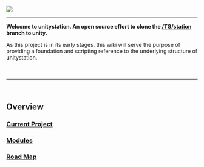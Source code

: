 ![](http://doobly.izz.moe/unitystation/wiki/unitystationLOGO.png)
***

**Welcome to unitystation. An open source effort to clone the [/TG/station](www.tgstation13.org) branch to unity.**

As this project is in its early stages, this wiki will serve the purpose of providing a foundation and scripting reference to the underlying structure of unitystation.
<br><br><br>
***
<br>

## Overview 

### [Current Project](https://github.com/unitystation/unitystation/projects/2)

### [Modules](https://github.com/unitystation/unitystation/wiki/Modules)

### [Road Map](https://github.com/unitystation/unitystation/wiki/Road-Map)

                             